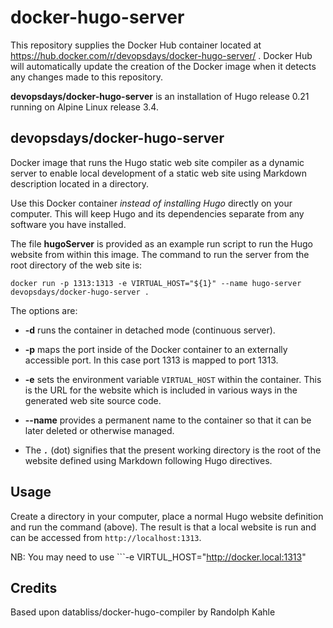 # docker-hugo-server

This repository supplies the Docker Hub container located at
https://hub.docker.com/r/devopsdays/docker-hugo-server/ . Docker Hub will
automatically update the creation of the Docker image when it detects any
changes made to this repository.

**devopsdays/docker-hugo-server** is an installation of Hugo release 0.21
running on Alpine Linux release 3.4.


## devopsdays/docker-hugo-server

Docker image that runs the Hugo static web site compiler as a dynamic server
to enable local development of a static web site using Markdown description
located in a directory.

Use this Docker container _instead of installing Hugo_ directly on your
computer. This will keep Hugo and its dependencies separate from any
software you have installed.

The file **hugoServer** is provided as an example run script to run the Hugo
website from within this image. The command to run the server from
the root directory of the web site is:

    docker run -p 1313:1313 -e VIRTUAL_HOST="${1}" --name hugo-server devopsdays/docker-hugo-server .

The options are:

* **-d** runs the container in detached mode (continuous server).

* **-p** maps the port inside of the Docker container to an externally accessible port. In this case port 1313 is mapped to port 1313.

* **-e** sets the environment variable ```VIRTUAL_HOST``` within the container. This is the URL for the website which is included in various ways in the generated web site source code.

* **--name** provides a permanent name to the container so that it can be later deleted or otherwise managed.

* The ***```.```*** (dot) signifies that the present working directory is the root of the website defined using Markdown following Hugo directives.

## Usage

Create a directory in your computer, place a normal Hugo website definition and
run the command (above). The result is that a local website is run and can be
accessed from ```http://localhost:1313```.

NB: You may need to use ```-e VIRTUL_HOST="http://docker.local:1313"

## Credits
Based upon databliss/docker-hugo-compiler by Randolph Kahle
